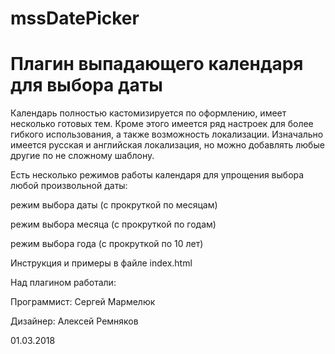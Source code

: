 # mssDatePicker

# Плагин выпадающего календаря для выбора даты

Календарь полностью кастомизируется по оформлению, имеет несколько готовых тем. Кроме этого имеется ряд настроек для более гибкого использования, а также возможность локализации. Изначально имеется русская и английская локализация, но можно добавлять любые другие по не сложному шаблону.

Есть несколько режимов работы календаря для упрощения выбора любой произвольной даты:

режим выбора даты (с прокруткой по месяцам)

режим выбора месяца (с прокруткой по годам)

режим выбора года (с прокруткой по 10 лет)

Инструкция и примеры в файле index.html

Над плагином работали:

Программист: Сергей Мармелюк

Дизайнер: Алексей Ремняков

01.03.2018